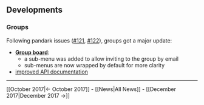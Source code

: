 <!-- LANG:EN, title="November 2017"-->
## Developments
### Groups
Following pandark issues ([#121](https://github.com/inventaire/inventaire/issues/121), [#122](https://github.com/inventaire/inventaire/issues/122)), groups got a major update:
- [**Group board**](https://inventaire.io/network/groups/settings): 
  - a sub-menu was added to allow inviting to the group by email
  - sub-menus are now wrapped by default for more clarity
- [improved API documentation](https://api.inventaire.io/#/Groups)
 
<hr>

[[October 2017|← October 2017]] - [[News|All News]] - [[December 2017|December 2017 →]]